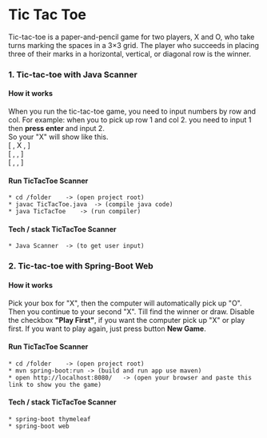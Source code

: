 # Tic Tac Toe
Tic-tac-toe is a paper-and-pencil game for two players, X and O, who take turns marking the spaces in a 3×3 grid. 
The player who succeeds in placing three of their marks in a horizontal, vertical, or diagonal row is the winner.

### 1. Tic-tac-toe with Java Scanner

#### How it works
When you run the tic-tac-toe game, you need to input numbers by row and col.
For example: 
when you to pick up row 1 and col 2. you need to input 1 then <b> press enter </b> and input 2. <br/>
So your "X" will show like this. <br/>
[ , X , ] <br/>
[ , , ] <br/>
[ , , ] <br/>

#### Run TicTacToe Scanner
    * cd /folder    -> (open project root)
    * javac TicTacToe.java  -> (compile java code)
    * java TicTacToe    -> (run compiler)
    
#### Tech / stack TicTacToe Scanner
    * Java Scanner  -> (to get user input)


### 2. Tic-tac-toe with Spring-Boot Web

#### How it works
Pick your box for "X", then the computer will automatically pick up "O". Then you continue to your second "X". Till find the winner or draw.
Disable the checkbox <b>"Play First"</b>, if you want the computer pick up "X" or play first.
If you want to play again, just press button <b>New Game</b>.

#### Run TicTacToe Scanner
    * cd /folder    -> (open project root)
    * mvn spring-boot:run -> (build and run app use maven)
    * open http://localhost:8080/   -> (open your browser and paste this link to show you the game)

#### Tech / stack TicTacToe Scanner
    * spring-boot thymeleaf
    * spring-boot web
